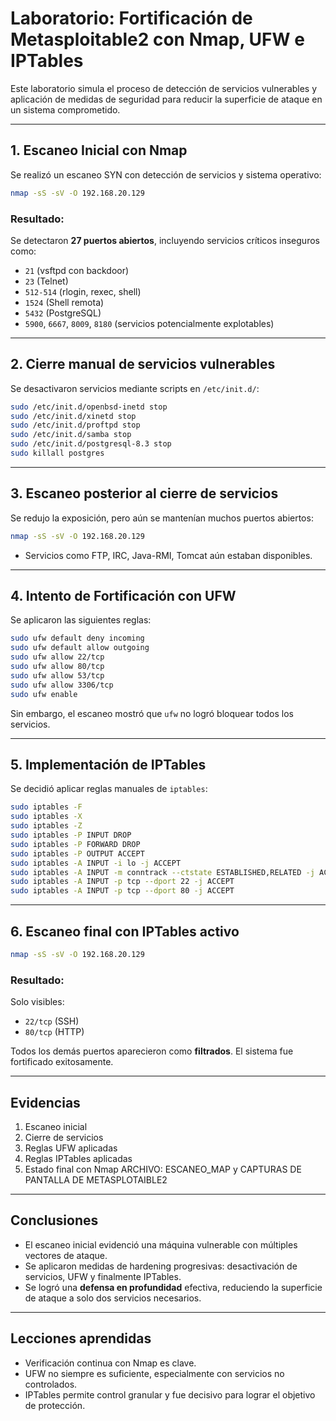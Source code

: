 
# Laboratorio: Fortificación de Metasploitable2 con Nmap, UFW e IPTables

Este laboratorio simula el proceso de detección de servicios vulnerables y aplicación de medidas de seguridad para reducir la superficie de ataque en un sistema comprometido.

---

## 1. Escaneo Inicial con Nmap

Se realizó un escaneo SYN con detección de servicios y sistema operativo:

```bash
nmap -sS -sV -O 192.168.20.129
```

### Resultado:
Se detectaron **27 puertos abiertos**, incluyendo servicios críticos inseguros como:
- `21` (vsftpd con backdoor)
- `23` (Telnet)
- `512-514` (rlogin, rexec, shell)
- `1524` (Shell remota)
- `5432` (PostgreSQL)
- `5900`, `6667`, `8009`, `8180` (servicios potencialmente explotables)

---

## 2. Cierre manual de servicios vulnerables

Se desactivaron servicios mediante scripts en `/etc/init.d/`:

```bash
sudo /etc/init.d/openbsd-inetd stop
sudo /etc/init.d/xinetd stop
sudo /etc/init.d/proftpd stop
sudo /etc/init.d/samba stop
sudo /etc/init.d/postgresql-8.3 stop
sudo killall postgres
```

---

## 3. Escaneo posterior al cierre de servicios

Se redujo la exposición, pero aún se mantenían muchos puertos abiertos:

```bash
nmap -sS -sV -O 192.168.20.129
```

- Servicios como FTP, IRC, Java-RMI, Tomcat aún estaban disponibles.

---

## 4. Intento de Fortificación con UFW

Se aplicaron las siguientes reglas:

```bash
sudo ufw default deny incoming
sudo ufw default allow outgoing
sudo ufw allow 22/tcp
sudo ufw allow 80/tcp
sudo ufw allow 53/tcp
sudo ufw allow 3306/tcp
sudo ufw enable
```

Sin embargo, el escaneo mostró que `ufw` no logró bloquear todos los servicios.

---

## 5. Implementación de IPTables

Se decidió aplicar reglas manuales de `iptables`:

```bash
sudo iptables -F
sudo iptables -X
sudo iptables -Z
sudo iptables -P INPUT DROP
sudo iptables -P FORWARD DROP
sudo iptables -P OUTPUT ACCEPT
sudo iptables -A INPUT -i lo -j ACCEPT
sudo iptables -A INPUT -m conntrack --ctstate ESTABLISHED,RELATED -j ACCEPT
sudo iptables -A INPUT -p tcp --dport 22 -j ACCEPT
sudo iptables -A INPUT -p tcp --dport 80 -j ACCEPT
```

---

## 6. Escaneo final con IPTables activo

```bash
nmap -sS -sV -O 192.168.20.129
```

### Resultado:
Solo visibles:
- `22/tcp` (SSH)
- `80/tcp` (HTTP)

Todos los demás puertos aparecieron como **filtrados**. El sistema fue fortificado exitosamente.

---

## Evidencias

1. Escaneo inicial 
2. Cierre de servicios
3. Reglas UFW aplicadas
4. Reglas IPTables aplicadas
5. Estado final con Nmap
ARCHIVO: ESCANEO_MAP y CAPTURAS DE PANTALLA DE METASPLOTAIBLE2
---

## Conclusiones

- El escaneo inicial evidenció una máquina vulnerable con múltiples vectores de ataque.
- Se aplicaron medidas de hardening progresivas: desactivación de servicios, UFW y finalmente IPTables.
- Se logró una **defensa en profundidad** efectiva, reduciendo la superficie de ataque a solo dos servicios necesarios.

---

## Lecciones aprendidas

- Verificación continua con Nmap es clave.
- UFW no siempre es suficiente, especialmente con servicios no controlados.
- IPTables permite control granular y fue decisivo para lograr el objetivo de protección.
